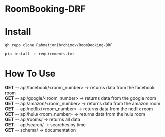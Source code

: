 # RoomBooking-DRF

# Install
```
gh repo clone RahmatjonIbrohimov/RoomBooking-DRF
```
```
pip install -r requirements.txt
```

# How To Use        
**GET** -- api/facebook/<room_number> ->  returns data from the facebook room      
**GET** -- api/google/<room_number> ->  returns data from the google room      
**GET** -- api/amazon/<room_number> ->  returns data from the amazon room      
**GET** -- api/netflix/<room_number> ->  returns data from the netflix room      
**GET** -- api/hulu/<room_number> ->  returns data from the hulu room                 
**GET** -- api/rooms/ ->  returns all data                 
**GET** -- api/search/ ->  searches by time             
**GET** -- schema/ -> documentation               
